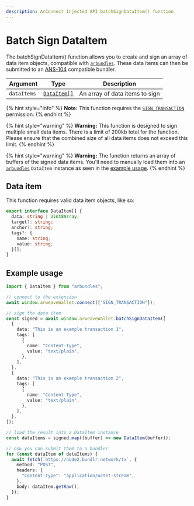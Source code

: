 ```yaml
---
description: ArConnect Injected API batchSignDataItem() function
---
```


# Batch Sign DataItem

The batchSignDataItem() function allows you to create and sign an array of data item objects, compatible with [`arbundles`](https://npmjs.com/arbundles). These data items can then be submitted to an [ANS-104](https://github.com/ArweaveTeam/arweave-standards/blob/master/ans/ANS-104.md) compatible bundler.

| Argument    | Type                                             | Description                    |
| ----------- | ------------------------------------------------ | ------------------------------ |
| `dataItems` | [`DataItem[]`](batch-sign-dataitem.md#data-item) | An array of data items to sign |

{% hint style="info" %}
**Note:** This function requires the [`SIGN_TRANSACTION`](sign.md) permission.
{% endhint %}

{% hint style="warning" %}
**Warning:** This function is designed to sign multiple small data items. There is a limit of 200kb total for the function. Please ensure that the combined size of all data items does not exceed this limit.
{% endhint %}

{% hint style="warning" %}
**Warning:** The function returns an array of buffers of the signed data items. You'll need to manually load them into an [`arbundles`](https://npmjs.com/arbundles) `DataItem` instance as seen in the [example usage](batch-sign-dataitem.md#example-usage).
{% endhint %}

## Data item

This function requires valid data item objects, like so:

```typescript
export interface DataItem[] {
  data: string | Uint8Array;
  target?: string;
  anchor?: string;
  tags?: {
    name: string;
    value: string;
  }[];
}
```

## Example usage

```ts
import { DataItem } from "arbundles";

// connect to the extension
await window.arweaveWallet.connect(["SIGN_TRANSACTION"]);

// sign the data item
const signed = await window.arweaveWallet.batchSignDataItem([
  {
    data: "This is an example transaction 1",
    tags: [
      {
        name: "Content-Type",
        value: "text/plain",
      },
    ],
  },
  {
    data: "This is an example transaction 2",
    tags: [
      {
        name: "Content-Type",
        value: "text/plain",
      },
    ],
  },
]);

// load the result into a DataItem instance
const dataItems = signed.map((buffer) => new DataItem(buffer));

// now you can submit them to a bundler
for (const dataItem of dataItems) {
  await fetch(`https://node2.bundlr.network/tx`, {
    method: "POST",
    headers: {
      "Content-Type": "application/octet-stream",
    },
    body: dataItem.getRaw(),
  });
}
```
